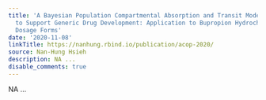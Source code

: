 ```yaml
---
title: 'A Bayesian Population Compartmental Absorption and Transit Modeling Approach
  to Support Generic Drug Development: Application to Bupropion Hydrochloride Oral
  Dosage Forms'
date: '2020-11-08'
linkTitle: https://nanhung.rbind.io/publication/acop-2020/
source: Nan-Hung Hsieh
description: NA ...
disable_comments: true
---
```

NA ...